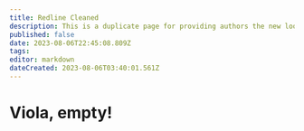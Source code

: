 ```yaml
---
title: Redline Cleaned
description: This is a duplicate page for providing authors the new look of a page after redlining and new text
published: false
date: 2023-08-06T22:45:08.809Z
tags: 
editor: markdown
dateCreated: 2023-08-06T03:40:01.561Z
---
```


# Viola, empty!